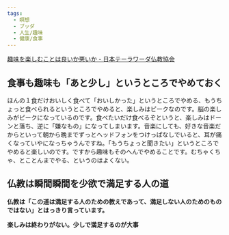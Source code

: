 ```yaml
---
tags:
  - 瞑想
  - ブッダ
  - 人生/趣味
  - 健康/食事
---
```

[趣味を楽しむことは良いか悪いか - 日本テーラワーダ仏教協会](https://j-theravada.com/dhamma/q&a/gimon79/)

## 食事も趣味も「あと少し」というところでやめておく

ほんの１食だけおいしく食べて「おいしかった」というところでやめる、もうちょっと食べられるというところでやめると、楽しみはピークなのです。脳の楽しみがピークになっているのです。食べたいだけ食べるぞというと、楽しみはドーンと落ち、逆に「嫌なもの」になってしまいます。音楽にしても、好きな音楽だからといって朝から晩までずっとヘッドフォンをつけっぱなしでいると、耳が痛くなっていやになっちゃうんですね。「もうちょっと聞きたい」というところでやめると楽しいのです。ですから趣味もそのへんでやめることです。むちゃくちゃ、とことんまでやる、というのはよくない。

## 仏教は瞬間瞬間を少欲で満足する人の道

**仏教は「この道は満足する人のための教えであって、満足しない人のためのものではない」とはっきり言っています。**

**楽しみは終わりがない。少しで満足するのが大事**

